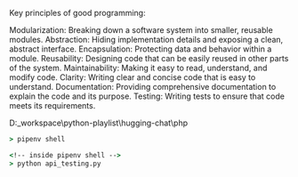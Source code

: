Key principles of good programming:

Modularization: Breaking down a software system into smaller, reusable modules.
Abstraction: Hiding implementation details and exposing a clean, abstract interface.
Encapsulation: Protecting data and behavior within a module.
Reusability: Designing code that can be easily reused in other parts of the system.
Maintainability: Making it easy to read, understand, and modify code.
Clarity: Writing clear and concise code that is easy to understand.
Documentation: Providing comprehensive documentation to explain the code and its purpose.
Testing: Writing tests to ensure that code meets its requirements.


D:\_workspace\python-playlist\hugging-chat\php



```cmd
> pipenv shell

<!-- inside pipenv shell -->
> python api_testing.py
```
